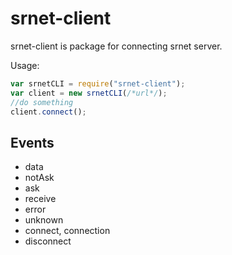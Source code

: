 # srnet-client

srnet-client is package for connecting srnet server.

Usage:
```js
var srnetCLI = require("srnet-client");
var client = new srnetCLI(/*url*/);
//do something
client.connect();
```

## Events

 - data
 - notAsk
 - ask
 - receive
 - error
 - unknown
 - connect, connection
 - disconnect